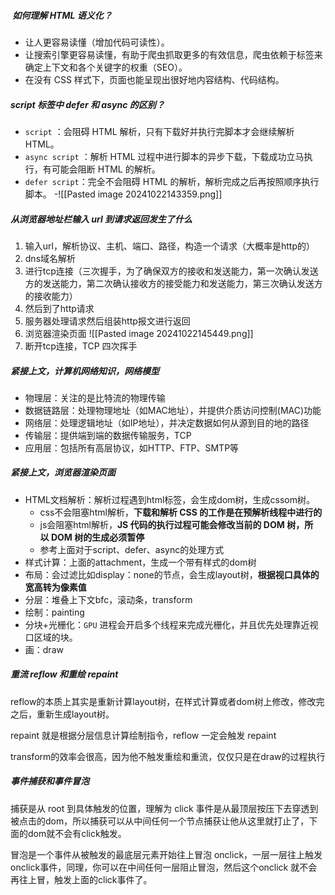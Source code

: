 #####  如何理解 HTML 语义化？

- 让人更容易读懂（增加代码可读性）。
- 让搜索引擎更容易读懂，有助于爬虫抓取更多的有效信息，爬虫依赖于标签来确定上下文和各个关键字的权重（SEO）。
- 在没有 CSS 样式下，页面也能呈现出很好地内容结构、代码结构。

##### script 标签中 defer 和 async 的区别？

- `script` ：会阻碍 HTML 解析，只有下载好并执行完脚本才会继续解析 HTML。
- `async script` ：解析 HTML 过程中进行脚本的异步下载，下载成功立马执行，有可能会阻断 HTML 的解析。
- `defer script`：完全不会阻碍 HTML 的解析，解析完成之后再按照顺序执行脚本。
-![[Pasted image 20241022143359.png]]


##### 从浏览器地址栏输入 url 到请求返回发生了什么

1. 输入url，解析协议、主机、端口、路径，构造一个请求（大概率是http的）
2. dns域名解析
3. 进行tcp连接（三次握手，为了确保双方的接收和发送能力，第一次确认发送方的发送能力，第二次确认接收方的接受能力和发送能力，第三次确认发送方的接收能力）
4. 然后到了http请求
5. 服务器处理请求然后组装http报文进行返回
6. 浏览器渲染页面
![[Pasted image 20241022145449.png]]
7. 断开tcp连接，TCP 四次挥手

##### 紧接上文，计算机网络知识，网络模型

- 物理层：关注的是比特流的物理传输
- 数据链路层：处理物理地址（如MAC地址），并提供介质访问控制(MAC)功能
- 网络层：处理逻辑地址（如IP地址），并决定数据如何从源到目的地的路径
- 传输层：提供端到端的数据传输服务，TCP
- 应用层：包括所有高层协议，如HTTP、FTP、SMTP等

##### 紧接上文，浏览器渲染页面

- HTML文档解析：解析过程遇到html标签，会生成dom树，生成cssom树。
	- css不会阻塞html解析，**下载和解析 CSS 的工作是在预解析线程中进行的**
	- js会阻塞html解析，**JS 代码的执行过程可能会修改当前的 DOM 树，所以 DOM 树的生成必须暂停**
	- 参考上面对于script、defer、async的处理方式
- 样式计算：上面的attachment，生成一个带有样式的dom树
- 布局：会过滤比如display：none的节点，会生成layout树，**根据视口具体的宽高转为像素值**
- 分层：堆叠上下文bfc，滚动条，transform
- 绘制：painting
- 分块+光栅化：`GPU` 进程会开启多个线程来完成光栅化，并且优先处理靠近视口区域的块。
- 画：draw

##### 重流 reflow 和重绘 repaint

reflow的本质上其实是重新计算layout树，在样式计算或者dom树上修改，修改完之后，重新生成layout树。

repaint 就是根据分层信息计算绘制指令，reflow 一定会触发 repaint

transform的效率会很高，因为他不触发重绘和重流，仅仅只是在draw的过程执行



##### 事件捕获和事件冒泡

捕获是从 root 到具体触发的位置，理解为 click 事件是从最顶层按压下去穿透到被点击的dom，所以捕获可以从中间任何一个节点捕获让他从这里就打止了，下面的dom就不会有click触发。

冒泡是一个事件从被触发的最底层元素开始往上冒泡 onclick，一层一层往上触发 onclick事件，同理，你可以在中间任何一层阻止冒泡，然后这个onclick 就不会再往上冒，触发上面的click事件了。